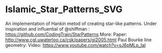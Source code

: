 # Islamic_Star_Patterns_SVG
An implementation of Hankin metod of creating star-like patterns. Under inspiration and influential of @shiffman : https://github.com/CodingTrain/StarPatterns
More:
Paper: http://www.cgl.uwaterloo.ca/csk/papers/gi2005.html
Paul Bourke line geometry:
Video: https://www.youtube.com/watch?v=sJ6pMLp_IaI
